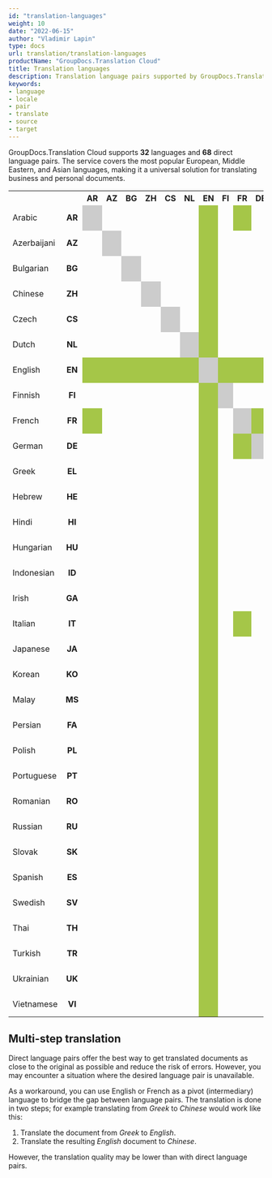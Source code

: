 ```yaml
---
id: "translation-languages"
weight: 10
date: "2022-06-15"
author: "Vladimir Lapin"
type: docs
url: translation/translation-languages
productName: "GroupDocs.Translation Cloud"
title: Translation languages
description: Translation language pairs supported by GroupDocs.Translation Cloud.
keywords:
- language
- locale
- pair
- translate
- source
- target
---
```


GroupDocs.Translation Cloud supports **32** languages and **68** direct language pairs. The service covers the most popular European, Middle Eastern, and Asian languages, making it a universal solution for translating business and personal documents.

<style>
	.lang-list th {
		text-align: center;
	}
	.lang-list th:not(:first-child) {
		width:  50px;
	}
	.lang-list td {
		height: 50px;
		vertical-align: middle;
	}
	.lang-list td:not(:first-child) {
		text-align: center;
		font-weight: bold;
	}
	.supported {
		background-color: #a5c648;
	}
	.not-applicable {
		background-color: #cccccc;
	}
</style>

<table class="lang-list">
	<tr>
		<th>&nbsp;</th>
		<th>&nbsp;</th>
		<th>AR</th>
		<th>AZ</th>
		<th>BG</th>
		<th>ZH</th>
		<th>CS</th>
		<th>NL</th>
		<th>EN</th>
		<th>FI</th>
		<th>FR</th>
		<th>DE</th>
		<th>EL</th>
		<th>HE</th>
		<th>HI</th>
		<th>HU</th>
		<th>ID</th>
		<th>GA</th>
		<th>IT</th>
		<th>JA</th>
		<th>KO</th>
		<th>MS</th>
		<th>FA</th>
		<th>PL</th>
		<th>PT</th>
		<th>RO</th>
		<th>RU</th>
		<th>SK</th>
		<th>ES</th>
		<th>SV</th>
		<th>TH</th>
		<th>TR</th>
		<th>UK</th>
		<th>VI</th>
	</tr>
	<tr>
		<td>Arabic</td>
		<td>AR</td>
		<td class="not-applicable">&nbsp;</td>
		<td>&nbsp;</td>
		<td>&nbsp;</td>
		<td>&nbsp;</td>
		<td>&nbsp;</td>
		<td>&nbsp;</td>
		<td class="supported">&nbsp;</td>
		<td>&nbsp;</td>
		<td class="supported">&nbsp;</td>
		<td>&nbsp;</td>
		<td>&nbsp;</td>
		<td>&nbsp;</td>
		<td>&nbsp;</td>
		<td>&nbsp;</td>
		<td>&nbsp;</td>
		<td>&nbsp;</td>
		<td>&nbsp;</td>
		<td>&nbsp;</td>
		<td>&nbsp;</td>
		<td>&nbsp;</td>
		<td>&nbsp;</td>
		<td>&nbsp;</td>
		<td>&nbsp;</td>
		<td>&nbsp;</td>
		<td>&nbsp;</td>
		<td>&nbsp;</td>
		<td>&nbsp;</td>
		<td>&nbsp;</td>
		<td>&nbsp;</td>
		<td>&nbsp;</td>
		<td>&nbsp;</td>
		<td>&nbsp;</td>
	</tr>
	<tr>
		<td>Azerbaijani</td>
		<td>AZ</td>
		<td>&nbsp;</td>
		<td class="not-applicable">&nbsp;</td>
		<td>&nbsp;</td>
		<td>&nbsp;</td>
		<td>&nbsp;</td>
		<td>&nbsp;</td>
		<td class="supported">&nbsp;</td>
		<td>&nbsp;</td>
		<td>&nbsp;</td>
		<td>&nbsp;</td>
		<td>&nbsp;</td>
		<td>&nbsp;</td>
		<td>&nbsp;</td>
		<td>&nbsp;</td>
		<td>&nbsp;</td>
		<td>&nbsp;</td>
		<td>&nbsp;</td>
		<td>&nbsp;</td>
		<td>&nbsp;</td>
		<td>&nbsp;</td>
		<td>&nbsp;</td>
		<td>&nbsp;</td>
		<td>&nbsp;</td>
		<td>&nbsp;</td>
		<td>&nbsp;</td>
		<td>&nbsp;</td>
		<td>&nbsp;</td>
		<td>&nbsp;</td>
		<td>&nbsp;</td>
		<td>&nbsp;</td>
		<td>&nbsp;</td>
		<td>&nbsp;</td>
	</tr>
	<tr>
		<td>Bulgarian</td>
		<td>BG</td>
		<td>&nbsp;</td>
		<td>&nbsp;</td>
		<td class="not-applicable">&nbsp;</td>
		<td>&nbsp;</td>
		<td>&nbsp;</td>
		<td>&nbsp;</td>
		<td class="supported">&nbsp;</td>
		<td>&nbsp;</td>
		<td>&nbsp;</td>
		<td>&nbsp;</td>
		<td>&nbsp;</td>
		<td>&nbsp;</td>
		<td>&nbsp;</td>
		<td>&nbsp;</td>
		<td>&nbsp;</td>
		<td>&nbsp;</td>
		<td>&nbsp;</td>
		<td>&nbsp;</td>
		<td>&nbsp;</td>
		<td>&nbsp;</td>
		<td>&nbsp;</td>
		<td>&nbsp;</td>
		<td>&nbsp;</td>
		<td>&nbsp;</td>
		<td>&nbsp;</td>
		<td>&nbsp;</td>
		<td>&nbsp;</td>
		<td>&nbsp;</td>
		<td>&nbsp;</td>
		<td>&nbsp;</td>
		<td>&nbsp;</td>
		<td>&nbsp;</td>
	</tr>
	<tr>
		<td>Chinese</td>
		<td>ZH</td>
		<td>&nbsp;</td>
		<td>&nbsp;</td>
		<td>&nbsp;</td>
		<td class="not-applicable">&nbsp;</td>
		<td>&nbsp;</td>
		<td>&nbsp;</td>
		<td class="supported">&nbsp;</td>
		<td>&nbsp;</td>
		<td>&nbsp;</td>
		<td>&nbsp;</td>
		<td>&nbsp;</td>
		<td>&nbsp;</td>
		<td>&nbsp;</td>
		<td>&nbsp;</td>
		<td>&nbsp;</td>
		<td>&nbsp;</td>
		<td>&nbsp;</td>
		<td>&nbsp;</td>
		<td>&nbsp;</td>
		<td>&nbsp;</td>
		<td>&nbsp;</td>
		<td>&nbsp;</td>
		<td>&nbsp;</td>
		<td>&nbsp;</td>
		<td>&nbsp;</td>
		<td>&nbsp;</td>
		<td>&nbsp;</td>
		<td>&nbsp;</td>
		<td>&nbsp;</td>
		<td>&nbsp;</td>
		<td>&nbsp;</td>
		<td>&nbsp;</td>
	</tr>
	<tr>
		<td>Czech</td>
		<td>CS</td>
		<td>&nbsp;</td>
		<td>&nbsp;</td>
		<td>&nbsp;</td>
		<td>&nbsp;</td>
		<td class="not-applicable">&nbsp;</td>
		<td>&nbsp;</td>
		<td class="supported">&nbsp;</td>
		<td>&nbsp;</td>
		<td>&nbsp;</td>
		<td>&nbsp;</td>
		<td>&nbsp;</td>
		<td>&nbsp;</td>
		<td>&nbsp;</td>
		<td>&nbsp;</td>
		<td>&nbsp;</td>
		<td>&nbsp;</td>
		<td>&nbsp;</td>
		<td>&nbsp;</td>
		<td>&nbsp;</td>
		<td>&nbsp;</td>
		<td>&nbsp;</td>
		<td>&nbsp;</td>
		<td>&nbsp;</td>
		<td>&nbsp;</td>
		<td>&nbsp;</td>
		<td>&nbsp;</td>
		<td>&nbsp;</td>
		<td>&nbsp;</td>
		<td>&nbsp;</td>
		<td>&nbsp;</td>
		<td>&nbsp;</td>
		<td>&nbsp;</td>
	</tr>
	<tr>
		<td>Dutch</td>
		<td>NL</td>
		<td>&nbsp;</td>
		<td>&nbsp;</td>
		<td>&nbsp;</td>
		<td>&nbsp;</td>
		<td>&nbsp;</td>
		<td class="not-applicable">&nbsp;</td>
		<td class="supported">&nbsp;</td>
		<td>&nbsp;</td>
		<td>&nbsp;</td>
		<td>&nbsp;</td>
		<td>&nbsp;</td>
		<td>&nbsp;</td>
		<td>&nbsp;</td>
		<td>&nbsp;</td>
		<td>&nbsp;</td>
		<td>&nbsp;</td>
		<td>&nbsp;</td>
		<td>&nbsp;</td>
		<td>&nbsp;</td>
		<td>&nbsp;</td>
		<td>&nbsp;</td>
		<td>&nbsp;</td>
		<td>&nbsp;</td>
		<td>&nbsp;</td>
		<td>&nbsp;</td>
		<td>&nbsp;</td>
		<td>&nbsp;</td>
		<td>&nbsp;</td>
		<td>&nbsp;</td>
		<td>&nbsp;</td>
		<td>&nbsp;</td>
		<td>&nbsp;</td>
	</tr>
	<tr>
		<td>English</td>
		<td>EN</td>
		<td class="supported">&nbsp;</td>
		<td class="supported">&nbsp;</td>
		<td class="supported">&nbsp;</td>
		<td class="supported">&nbsp;</td>
		<td class="supported">&nbsp;</td>
		<td class="supported">&nbsp;</td>
		<td class="not-applicable">&nbsp;</td>
		<td class="supported">&nbsp;</td>
		<td class="supported">&nbsp;</td>
		<td class="supported">&nbsp;</td>
		<td class="supported">&nbsp;</td>
		<td class="supported">&nbsp;</td>
		<td class="supported">&nbsp;</td>
		<td class="supported">&nbsp;</td>
		<td class="supported">&nbsp;</td>
		<td class="supported">&nbsp;</td>
		<td class="supported">&nbsp;</td>
		<td class="supported">&nbsp;</td>
		<td class="supported">&nbsp;</td>
		<td class="supported">&nbsp;</td>
		<td class="supported">&nbsp;</td>
		<td class="supported">&nbsp;</td>
		<td class="supported">&nbsp;</td>
		<td class="supported">&nbsp;</td>
		<td class="supported">&nbsp;</td>
		<td class="supported">&nbsp;</td>
		<td class="supported">&nbsp;</td>
		<td class="supported">&nbsp;</td>
		<td class="supported">&nbsp;</td>
		<td class="supported">&nbsp;</td>
		<td class="supported">&nbsp;</td>
		<td class="supported">&nbsp;</td>
	</tr>
	<tr>
		<td>Finnish</td>
		<td>FI</td>
		<td>&nbsp;</td>
		<td>&nbsp;</td>
		<td>&nbsp;</td>
		<td>&nbsp;</td>
		<td>&nbsp;</td>
		<td>&nbsp;</td>
		<td class="supported">&nbsp;</td>
		<td class="not-applicable">&nbsp;</td>
		<td>&nbsp;</td>
		<td>&nbsp;</td>
		<td>&nbsp;</td>
		<td>&nbsp;</td>
		<td>&nbsp;</td>
		<td>&nbsp;</td>
		<td>&nbsp;</td>
		<td>&nbsp;</td>
		<td>&nbsp;</td>
		<td>&nbsp;</td>
		<td>&nbsp;</td>
		<td>&nbsp;</td>
		<td>&nbsp;</td>
		<td>&nbsp;</td>
		<td>&nbsp;</td>
		<td>&nbsp;</td>
		<td>&nbsp;</td>
		<td>&nbsp;</td>
		<td>&nbsp;</td>
		<td>&nbsp;</td>
		<td>&nbsp;</td>
		<td>&nbsp;</td>
		<td>&nbsp;</td>
		<td>&nbsp;</td>
	</tr>
	<tr>
		<td>French</td>
		<td>FR</td>
		<td class="supported">&nbsp;</td>
		<td>&nbsp;</td>
		<td>&nbsp;</td>
		<td>&nbsp;</td>
		<td>&nbsp;</td>
		<td>&nbsp;</td>
		<td class="supported">&nbsp;</td>
		<td>&nbsp;</td>
		<td class="not-applicable">&nbsp;</td>
		<td class="supported">&nbsp;</td>
		<td>&nbsp;</td>
		<td>&nbsp;</td>
		<td>&nbsp;</td>
		<td>&nbsp;</td>
		<td>&nbsp;</td>
		<td>&nbsp;</td>
		<td class="supported">&nbsp;</td>
		<td>&nbsp;</td>
		<td>&nbsp;</td>
		<td>&nbsp;</td>
		<td>&nbsp;</td>
		<td>&nbsp;</td>
		<td>&nbsp;</td>
		<td>&nbsp;</td>
		<td>&nbsp;</td>
		<td>&nbsp;</td>
		<td>&nbsp;</td>
		<td>&nbsp;</td>
		<td>&nbsp;</td>
		<td>&nbsp;</td>
		<td>&nbsp;</td>
		<td>&nbsp;</td>
	</tr>
	<tr>
		<td>German</td>
		<td>DE</td>
		<td>&nbsp;</td>
		<td>&nbsp;</td>
		<td>&nbsp;</td>
		<td>&nbsp;</td>
		<td>&nbsp;</td>
		<td>&nbsp;</td>
		<td class="supported">&nbsp;</td>
		<td>&nbsp;</td>
		<td class="supported">&nbsp;</td>
		<td class="not-applicable">&nbsp;</td>
		<td>&nbsp;</td>
		<td>&nbsp;</td>
		<td>&nbsp;</td>
		<td>&nbsp;</td>
		<td>&nbsp;</td>
		<td>&nbsp;</td>
		<td>&nbsp;</td>
		<td>&nbsp;</td>
		<td>&nbsp;</td>
		<td>&nbsp;</td>
		<td>&nbsp;</td>
		<td>&nbsp;</td>
		<td>&nbsp;</td>
		<td>&nbsp;</td>
		<td>&nbsp;</td>
		<td>&nbsp;</td>
		<td>&nbsp;</td>
		<td>&nbsp;</td>
		<td>&nbsp;</td>
		<td>&nbsp;</td>
		<td>&nbsp;</td>
		<td>&nbsp;</td>
	</tr>
	<tr>
		<td>Greek</td>
		<td>EL</td>
		<td>&nbsp;</td>
		<td>&nbsp;</td>
		<td>&nbsp;</td>
		<td>&nbsp;</td>
		<td>&nbsp;</td>
		<td>&nbsp;</td>
		<td class="supported">&nbsp;</td>
		<td>&nbsp;</td>
		<td>&nbsp;</td>
		<td>&nbsp;</td>
		<td class="not-applicable">&nbsp;</td>
		<td>&nbsp;</td>
		<td>&nbsp;</td>
		<td>&nbsp;</td>
		<td>&nbsp;</td>
		<td>&nbsp;</td>
		<td>&nbsp;</td>
		<td>&nbsp;</td>
		<td>&nbsp;</td>
		<td>&nbsp;</td>
		<td>&nbsp;</td>
		<td>&nbsp;</td>
		<td>&nbsp;</td>
		<td>&nbsp;</td>
		<td>&nbsp;</td>
		<td>&nbsp;</td>
		<td>&nbsp;</td>
		<td>&nbsp;</td>
		<td>&nbsp;</td>
		<td>&nbsp;</td>
		<td>&nbsp;</td>
		<td>&nbsp;</td>
	</tr>
	<tr>
		<td>Hebrew</td>
		<td>HE</td>
		<td>&nbsp;</td>
		<td>&nbsp;</td>
		<td>&nbsp;</td>
		<td>&nbsp;</td>
		<td>&nbsp;</td>
		<td>&nbsp;</td>
		<td class="supported">&nbsp;</td>
		<td>&nbsp;</td>
		<td>&nbsp;</td>
		<td>&nbsp;</td>
		<td>&nbsp;</td>
		<td class="not-applicable">&nbsp;</td>
		<td>&nbsp;</td>
		<td>&nbsp;</td>
		<td>&nbsp;</td>
		<td>&nbsp;</td>
		<td>&nbsp;</td>
		<td>&nbsp;</td>
		<td>&nbsp;</td>
		<td>&nbsp;</td>
		<td>&nbsp;</td>
		<td>&nbsp;</td>
		<td>&nbsp;</td>
		<td>&nbsp;</td>
		<td>&nbsp;</td>
		<td>&nbsp;</td>
		<td>&nbsp;</td>
		<td>&nbsp;</td>
		<td>&nbsp;</td>
		<td>&nbsp;</td>
		<td>&nbsp;</td>
		<td>&nbsp;</td>
	</tr>
	<tr>
		<td>Hindi</td>
		<td>HI</td>
		<td>&nbsp;</td>
		<td>&nbsp;</td>
		<td>&nbsp;</td>
		<td>&nbsp;</td>
		<td>&nbsp;</td>
		<td>&nbsp;</td>
		<td class="supported">&nbsp;</td>
		<td>&nbsp;</td>
		<td>&nbsp;</td>
		<td>&nbsp;</td>
		<td>&nbsp;</td>
		<td>&nbsp;</td>
		<td class="not-applicable">&nbsp;</td>
		<td>&nbsp;</td>
		<td>&nbsp;</td>
		<td>&nbsp;</td>
		<td>&nbsp;</td>
		<td>&nbsp;</td>
		<td>&nbsp;</td>
		<td>&nbsp;</td>
		<td>&nbsp;</td>
		<td>&nbsp;</td>
		<td>&nbsp;</td>
		<td>&nbsp;</td>
		<td>&nbsp;</td>
		<td>&nbsp;</td>
		<td>&nbsp;</td>
		<td>&nbsp;</td>
		<td>&nbsp;</td>
		<td>&nbsp;</td>
		<td>&nbsp;</td>
		<td>&nbsp;</td>
	</tr>
	<tr>
		<td>Hungarian</td>
		<td>HU</td>
		<td>&nbsp;</td>
		<td>&nbsp;</td>
		<td>&nbsp;</td>
		<td>&nbsp;</td>
		<td>&nbsp;</td>
		<td>&nbsp;</td>
		<td class="supported">&nbsp;</td>
		<td>&nbsp;</td>
		<td>&nbsp;</td>
		<td>&nbsp;</td>
		<td>&nbsp;</td>
		<td>&nbsp;</td>
		<td>&nbsp;</td>
		<td class="not-applicable">&nbsp;</td>
		<td>&nbsp;</td>
		<td>&nbsp;</td>
		<td>&nbsp;</td>
		<td>&nbsp;</td>
		<td>&nbsp;</td>
		<td>&nbsp;</td>
		<td>&nbsp;</td>
		<td>&nbsp;</td>
		<td>&nbsp;</td>
		<td>&nbsp;</td>
		<td>&nbsp;</td>
		<td>&nbsp;</td>
		<td>&nbsp;</td>
		<td>&nbsp;</td>
		<td>&nbsp;</td>
		<td>&nbsp;</td>
		<td>&nbsp;</td>
		<td>&nbsp;</td>
	</tr>
	<tr>
		<td>Indonesian</td>
		<td>ID</td>
		<td>&nbsp;</td>
		<td>&nbsp;</td>
		<td>&nbsp;</td>
		<td>&nbsp;</td>
		<td>&nbsp;</td>
		<td>&nbsp;</td>
		<td class="supported">&nbsp;</td>
		<td>&nbsp;</td>
		<td>&nbsp;</td>
		<td>&nbsp;</td>
		<td>&nbsp;</td>
		<td>&nbsp;</td>
		<td>&nbsp;</td>
		<td>&nbsp;</td>
		<td class="not-applicable">&nbsp;</td>
		<td>&nbsp;</td>
		<td>&nbsp;</td>
		<td>&nbsp;</td>
		<td>&nbsp;</td>
		<td>&nbsp;</td>
		<td>&nbsp;</td>
		<td>&nbsp;</td>
		<td>&nbsp;</td>
		<td>&nbsp;</td>
		<td>&nbsp;</td>
		<td>&nbsp;</td>
		<td>&nbsp;</td>
		<td>&nbsp;</td>
		<td>&nbsp;</td>
		<td>&nbsp;</td>
		<td>&nbsp;</td>
		<td>&nbsp;</td>
	</tr>
	<tr>
		<td>Irish</td>
		<td>GA</td>
		<td>&nbsp;</td>
		<td>&nbsp;</td>
		<td>&nbsp;</td>
		<td>&nbsp;</td>
		<td>&nbsp;</td>
		<td>&nbsp;</td>
		<td class="supported">&nbsp;</td>
		<td>&nbsp;</td>
		<td>&nbsp;</td>
		<td>&nbsp;</td>
		<td>&nbsp;</td>
		<td>&nbsp;</td>
		<td>&nbsp;</td>
		<td>&nbsp;</td>
		<td>&nbsp;</td>
		<td class="not-applicable">&nbsp;</td>
		<td>&nbsp;</td>
		<td>&nbsp;</td>
		<td>&nbsp;</td>
		<td>&nbsp;</td>
		<td>&nbsp;</td>
		<td>&nbsp;</td>
		<td>&nbsp;</td>
		<td>&nbsp;</td>
		<td>&nbsp;</td>
		<td>&nbsp;</td>
		<td>&nbsp;</td>
		<td>&nbsp;</td>
		<td>&nbsp;</td>
		<td>&nbsp;</td>
		<td>&nbsp;</td>
		<td>&nbsp;</td>
	</tr>
	<tr>
		<td>Italian</td>
		<td>IT</td>
		<td>&nbsp;</td>
		<td>&nbsp;</td>
		<td>&nbsp;</td>
		<td>&nbsp;</td>
		<td>&nbsp;</td>
		<td>&nbsp;</td>
		<td class="supported">&nbsp;</td>
		<td>&nbsp;</td>
		<td class="supported">&nbsp;</td>
		<td>&nbsp;</td>
		<td>&nbsp;</td>
		<td>&nbsp;</td>
		<td>&nbsp;</td>
		<td>&nbsp;</td>
		<td>&nbsp;</td>
		<td>&nbsp;</td>
		<td class="not-applicable">&nbsp;</td>
		<td>&nbsp;</td>
		<td>&nbsp;</td>
		<td>&nbsp;</td>
		<td>&nbsp;</td>
		<td>&nbsp;</td>
		<td>&nbsp;</td>
		<td>&nbsp;</td>
		<td>&nbsp;</td>
		<td>&nbsp;</td>
		<td>&nbsp;</td>
		<td>&nbsp;</td>
		<td>&nbsp;</td>
		<td>&nbsp;</td>
		<td>&nbsp;</td>
		<td>&nbsp;</td>
	</tr>
	<tr>
		<td>Japanese</td>
		<td>JA</td>
		<td>&nbsp;</td>
		<td>&nbsp;</td>
		<td>&nbsp;</td>
		<td>&nbsp;</td>
		<td>&nbsp;</td>
		<td>&nbsp;</td>
		<td class="supported">&nbsp;</td>
		<td>&nbsp;</td>
		<td>&nbsp;</td>
		<td>&nbsp;</td>
		<td>&nbsp;</td>
		<td>&nbsp;</td>
		<td>&nbsp;</td>
		<td>&nbsp;</td>
		<td>&nbsp;</td>
		<td>&nbsp;</td>
		<td>&nbsp;</td>
		<td class="not-applicable">&nbsp;</td>
		<td>&nbsp;</td>
		<td>&nbsp;</td>
		<td>&nbsp;</td>
		<td>&nbsp;</td>
		<td>&nbsp;</td>
		<td>&nbsp;</td>
		<td>&nbsp;</td>
		<td>&nbsp;</td>
		<td>&nbsp;</td>
		<td>&nbsp;</td>
		<td>&nbsp;</td>
		<td>&nbsp;</td>
		<td>&nbsp;</td>
		<td>&nbsp;</td>
	</tr>
	<tr>
		<td>Korean</td>
		<td>KO</td>
		<td>&nbsp;</td>
		<td>&nbsp;</td>
		<td>&nbsp;</td>
		<td>&nbsp;</td>
		<td>&nbsp;</td>
		<td>&nbsp;</td>
		<td class="supported">&nbsp;</td>
		<td>&nbsp;</td>
		<td>&nbsp;</td>
		<td>&nbsp;</td>
		<td>&nbsp;</td>
		<td>&nbsp;</td>
		<td>&nbsp;</td>
		<td>&nbsp;</td>
		<td>&nbsp;</td>
		<td>&nbsp;</td>
		<td>&nbsp;</td>
		<td>&nbsp;</td>
		<td class="not-applicable">&nbsp;</td>
		<td>&nbsp;</td>
		<td>&nbsp;</td>
		<td>&nbsp;</td>
		<td>&nbsp;</td>
		<td>&nbsp;</td>
		<td>&nbsp;</td>
		<td>&nbsp;</td>
		<td>&nbsp;</td>
		<td>&nbsp;</td>
		<td>&nbsp;</td>
		<td>&nbsp;</td>
		<td>&nbsp;</td>
		<td>&nbsp;</td>
	</tr>
	<tr>
		<td>Malay</td>
		<td>MS</td>
		<td>&nbsp;</td>
		<td>&nbsp;</td>
		<td>&nbsp;</td>
		<td>&nbsp;</td>
		<td>&nbsp;</td>
		<td>&nbsp;</td>
		<td class="supported">&nbsp;</td>
		<td>&nbsp;</td>
		<td>&nbsp;</td>
		<td>&nbsp;</td>
		<td>&nbsp;</td>
		<td>&nbsp;</td>
		<td>&nbsp;</td>
		<td>&nbsp;</td>
		<td>&nbsp;</td>
		<td>&nbsp;</td>
		<td>&nbsp;</td>
		<td>&nbsp;</td>
		<td>&nbsp;</td>
		<td class="not-applicable">&nbsp;</td>
		<td>&nbsp;</td>
		<td>&nbsp;</td>
		<td>&nbsp;</td>
		<td>&nbsp;</td>
		<td>&nbsp;</td>
		<td>&nbsp;</td>
		<td>&nbsp;</td>
		<td>&nbsp;</td>
		<td>&nbsp;</td>
		<td>&nbsp;</td>
		<td>&nbsp;</td>
		<td>&nbsp;</td>
	</tr>
	<tr>
		<td>Persian</td>
		<td>FA</td>
		<td>&nbsp;</td>
		<td>&nbsp;</td>
		<td>&nbsp;</td>
		<td>&nbsp;</td>
		<td>&nbsp;</td>
		<td>&nbsp;</td>
		<td class="supported">&nbsp;</td>
		<td>&nbsp;</td>
		<td>&nbsp;</td>
		<td>&nbsp;</td>
		<td>&nbsp;</td>
		<td>&nbsp;</td>
		<td>&nbsp;</td>
		<td>&nbsp;</td>
		<td>&nbsp;</td>
		<td>&nbsp;</td>
		<td>&nbsp;</td>
		<td>&nbsp;</td>
		<td>&nbsp;</td>
		<td>&nbsp;</td>
		<td class="not-applicable">&nbsp;</td>
		<td>&nbsp;</td>
		<td>&nbsp;</td>
		<td>&nbsp;</td>
		<td>&nbsp;</td>
		<td>&nbsp;</td>
		<td>&nbsp;</td>
		<td>&nbsp;</td>
		<td>&nbsp;</td>
		<td>&nbsp;</td>
		<td>&nbsp;</td>
		<td>&nbsp;</td>
	</tr>
	<tr>
		<td>Polish</td>
		<td>PL</td>
		<td>&nbsp;</td>
		<td>&nbsp;</td>
		<td>&nbsp;</td>
		<td>&nbsp;</td>
		<td>&nbsp;</td>
		<td>&nbsp;</td>
		<td class="supported">&nbsp;</td>
		<td>&nbsp;</td>
		<td>&nbsp;</td>
		<td>&nbsp;</td>
		<td>&nbsp;</td>
		<td>&nbsp;</td>
		<td>&nbsp;</td>
		<td>&nbsp;</td>
		<td>&nbsp;</td>
		<td>&nbsp;</td>
		<td>&nbsp;</td>
		<td>&nbsp;</td>
		<td>&nbsp;</td>
		<td>&nbsp;</td>
		<td>&nbsp;</td>
		<td class="not-applicable">&nbsp;</td>
		<td>&nbsp;</td>
		<td>&nbsp;</td>
		<td>&nbsp;</td>
		<td>&nbsp;</td>
		<td>&nbsp;</td>
		<td>&nbsp;</td>
		<td>&nbsp;</td>
		<td>&nbsp;</td>
		<td>&nbsp;</td>
		<td>&nbsp;</td>
	</tr>
	<tr>
		<td>Portuguese</td>
		<td>PT</td>
		<td>&nbsp;</td>
		<td>&nbsp;</td>
		<td>&nbsp;</td>
		<td>&nbsp;</td>
		<td>&nbsp;</td>
		<td>&nbsp;</td>
		<td class="supported">&nbsp;</td>
		<td>&nbsp;</td>
		<td>&nbsp;</td>
		<td>&nbsp;</td>
		<td>&nbsp;</td>
		<td>&nbsp;</td>
		<td>&nbsp;</td>
		<td>&nbsp;</td>
		<td>&nbsp;</td>
		<td>&nbsp;</td>
		<td>&nbsp;</td>
		<td>&nbsp;</td>
		<td>&nbsp;</td>
		<td>&nbsp;</td>
		<td>&nbsp;</td>
		<td>&nbsp;</td>
		<td class="not-applicable">&nbsp;</td>
		<td>&nbsp;</td>
		<td>&nbsp;</td>
		<td>&nbsp;</td>
		<td>&nbsp;</td>
		<td>&nbsp;</td>
		<td>&nbsp;</td>
		<td>&nbsp;</td>
		<td>&nbsp;</td>
		<td>&nbsp;</td>
	</tr>
	<tr>
		<td>Romanian</td>
		<td>RO</td>
		<td>&nbsp;</td>
		<td>&nbsp;</td>
		<td>&nbsp;</td>
		<td>&nbsp;</td>
		<td>&nbsp;</td>
		<td>&nbsp;</td>
		<td class="supported">&nbsp;</td>
		<td>&nbsp;</td>
		<td>&nbsp;</td>
		<td>&nbsp;</td>
		<td>&nbsp;</td>
		<td>&nbsp;</td>
		<td>&nbsp;</td>
		<td>&nbsp;</td>
		<td>&nbsp;</td>
		<td>&nbsp;</td>
		<td>&nbsp;</td>
		<td>&nbsp;</td>
		<td>&nbsp;</td>
		<td>&nbsp;</td>
		<td>&nbsp;</td>
		<td>&nbsp;</td>
		<td>&nbsp;</td>
		<td class="not-applicable">&nbsp;</td>
		<td>&nbsp;</td>
		<td>&nbsp;</td>
		<td>&nbsp;</td>
		<td>&nbsp;</td>
		<td>&nbsp;</td>
		<td>&nbsp;</td>
		<td>&nbsp;</td>
		<td>&nbsp;</td>
	</tr>
	<tr>
		<td>Russian</td>
		<td>RU</td>
		<td>&nbsp;</td>
		<td>&nbsp;</td>
		<td>&nbsp;</td>
		<td>&nbsp;</td>
		<td>&nbsp;</td>
		<td>&nbsp;</td>
		<td class="supported">&nbsp;</td>
		<td>&nbsp;</td>
		<td>&nbsp;</td>
		<td>&nbsp;</td>
		<td>&nbsp;</td>
		<td>&nbsp;</td>
		<td>&nbsp;</td>
		<td>&nbsp;</td>
		<td>&nbsp;</td>
		<td>&nbsp;</td>
		<td>&nbsp;</td>
		<td>&nbsp;</td>
		<td>&nbsp;</td>
		<td>&nbsp;</td>
		<td>&nbsp;</td>
		<td>&nbsp;</td>
		<td>&nbsp;</td>
		<td>&nbsp;</td>
		<td class="not-applicable">&nbsp;</td>
		<td>&nbsp;</td>
		<td>&nbsp;</td>
		<td>&nbsp;</td>
		<td>&nbsp;</td>
		<td>&nbsp;</td>
		<td>&nbsp;</td>
		<td>&nbsp;</td>
	</tr>
	<tr>
		<td>Slovak</td>
		<td>SK</td>
		<td>&nbsp;</td>
		<td>&nbsp;</td>
		<td>&nbsp;</td>
		<td>&nbsp;</td>
		<td>&nbsp;</td>
		<td>&nbsp;</td>
		<td class="supported">&nbsp;</td>
		<td>&nbsp;</td>
		<td>&nbsp;</td>
		<td>&nbsp;</td>
		<td>&nbsp;</td>
		<td>&nbsp;</td>
		<td>&nbsp;</td>
		<td>&nbsp;</td>
		<td>&nbsp;</td>
		<td>&nbsp;</td>
		<td>&nbsp;</td>
		<td>&nbsp;</td>
		<td>&nbsp;</td>
		<td>&nbsp;</td>
		<td>&nbsp;</td>
		<td>&nbsp;</td>
		<td>&nbsp;</td>
		<td>&nbsp;</td>
		<td>&nbsp;</td>
		<td class="not-applicable">&nbsp;</td>
		<td>&nbsp;</td>
		<td>&nbsp;</td>
		<td>&nbsp;</td>
		<td>&nbsp;</td>
		<td>&nbsp;</td>
		<td>&nbsp;</td>
	</tr>
	<tr>
		<td>Spanish</td>
		<td>ES</td>
		<td>&nbsp;</td>
		<td>&nbsp;</td>
		<td>&nbsp;</td>
		<td>&nbsp;</td>
		<td>&nbsp;</td>
		<td>&nbsp;</td>
		<td class="supported">&nbsp;</td>
		<td>&nbsp;</td>
		<td>&nbsp;</td>
		<td>&nbsp;</td>
		<td>&nbsp;</td>
		<td>&nbsp;</td>
		<td>&nbsp;</td>
		<td>&nbsp;</td>
		<td>&nbsp;</td>
		<td>&nbsp;</td>
		<td>&nbsp;</td>
		<td>&nbsp;</td>
		<td>&nbsp;</td>
		<td>&nbsp;</td>
		<td>&nbsp;</td>
		<td>&nbsp;</td>
		<td>&nbsp;</td>
		<td>&nbsp;</td>
		<td>&nbsp;</td>
		<td>&nbsp;</td>
		<td class="not-applicable">&nbsp;</td>
		<td>&nbsp;</td>
		<td>&nbsp;</td>
		<td>&nbsp;</td>
		<td>&nbsp;</td>
		<td>&nbsp;</td>
	</tr>
	<tr>
		<td>Swedish</td>
		<td>SV</td>
		<td>&nbsp;</td>
		<td>&nbsp;</td>
		<td>&nbsp;</td>
		<td>&nbsp;</td>
		<td>&nbsp;</td>
		<td>&nbsp;</td>
		<td class="supported">&nbsp;</td>
		<td>&nbsp;</td>
		<td>&nbsp;</td>
		<td>&nbsp;</td>
		<td>&nbsp;</td>
		<td>&nbsp;</td>
		<td>&nbsp;</td>
		<td>&nbsp;</td>
		<td>&nbsp;</td>
		<td>&nbsp;</td>
		<td>&nbsp;</td>
		<td>&nbsp;</td>
		<td>&nbsp;</td>
		<td>&nbsp;</td>
		<td>&nbsp;</td>
		<td>&nbsp;</td>
		<td>&nbsp;</td>
		<td>&nbsp;</td>
		<td>&nbsp;</td>
		<td>&nbsp;</td>
		<td>&nbsp;</td>
		<td class="not-applicable">&nbsp;</td>
		<td>&nbsp;</td>
		<td>&nbsp;</td>
		<td>&nbsp;</td>
		<td>&nbsp;</td>
	</tr>
	<tr>
		<td>Thai</td>
		<td>TH</td>
		<td>&nbsp;</td>
		<td>&nbsp;</td>
		<td>&nbsp;</td>
		<td>&nbsp;</td>
		<td>&nbsp;</td>
		<td>&nbsp;</td>
		<td class="supported">&nbsp;</td>
		<td>&nbsp;</td>
		<td>&nbsp;</td>
		<td>&nbsp;</td>
		<td>&nbsp;</td>
		<td>&nbsp;</td>
		<td>&nbsp;</td>
		<td>&nbsp;</td>
		<td>&nbsp;</td>
		<td>&nbsp;</td>
		<td>&nbsp;</td>
		<td>&nbsp;</td>
		<td>&nbsp;</td>
		<td>&nbsp;</td>
		<td>&nbsp;</td>
		<td>&nbsp;</td>
		<td>&nbsp;</td>
		<td>&nbsp;</td>
		<td>&nbsp;</td>
		<td>&nbsp;</td>
		<td>&nbsp;</td>
		<td>&nbsp;</td>
		<td class="not-applicable">&nbsp;</td>
		<td>&nbsp;</td>
		<td>&nbsp;</td>
		<td>&nbsp;</td>
	</tr>
	<tr>
		<td>Turkish</td>
		<td>TR</td>
		<td>&nbsp;</td>
		<td>&nbsp;</td>
		<td>&nbsp;</td>
		<td>&nbsp;</td>
		<td>&nbsp;</td>
		<td>&nbsp;</td>
		<td class="supported">&nbsp;</td>
		<td>&nbsp;</td>
		<td>&nbsp;</td>
		<td>&nbsp;</td>
		<td>&nbsp;</td>
		<td>&nbsp;</td>
		<td>&nbsp;</td>
		<td>&nbsp;</td>
		<td>&nbsp;</td>
		<td>&nbsp;</td>
		<td>&nbsp;</td>
		<td>&nbsp;</td>
		<td>&nbsp;</td>
		<td>&nbsp;</td>
		<td>&nbsp;</td>
		<td>&nbsp;</td>
		<td>&nbsp;</td>
		<td>&nbsp;</td>
		<td>&nbsp;</td>
		<td>&nbsp;</td>
		<td>&nbsp;</td>
		<td>&nbsp;</td>
		<td>&nbsp;</td>
		<td class="not-applicable">&nbsp;</td>
		<td>&nbsp;</td>
		<td>&nbsp;</td>
	</tr>
	<tr>
		<td>Ukrainian</td>
		<td>UK</td>
		<td>&nbsp;</td>
		<td>&nbsp;</td>
		<td>&nbsp;</td>
		<td>&nbsp;</td>
		<td>&nbsp;</td>
		<td>&nbsp;</td>
		<td class="supported">&nbsp;</td>
		<td>&nbsp;</td>
		<td>&nbsp;</td>
		<td>&nbsp;</td>
		<td>&nbsp;</td>
		<td>&nbsp;</td>
		<td>&nbsp;</td>
		<td>&nbsp;</td>
		<td>&nbsp;</td>
		<td>&nbsp;</td>
		<td>&nbsp;</td>
		<td>&nbsp;</td>
		<td>&nbsp;</td>
		<td>&nbsp;</td>
		<td>&nbsp;</td>
		<td>&nbsp;</td>
		<td>&nbsp;</td>
		<td>&nbsp;</td>
		<td>&nbsp;</td>
		<td>&nbsp;</td>
		<td>&nbsp;</td>
		<td>&nbsp;</td>
		<td>&nbsp;</td>
		<td>&nbsp;</td>
		<td class="not-applicable">&nbsp;</td>
		<td>&nbsp;</td>
	</tr>
	<tr>
		<td>Vietnamese</td>
		<td>VI</td>
		<td>&nbsp;</td>
		<td>&nbsp;</td>
		<td>&nbsp;</td>
		<td>&nbsp;</td>
		<td>&nbsp;</td>
		<td>&nbsp;</td>
		<td class="supported">&nbsp;</td>
		<td>&nbsp;</td>
		<td>&nbsp;</td>
		<td>&nbsp;</td>
		<td>&nbsp;</td>
		<td>&nbsp;</td>
		<td>&nbsp;</td>
		<td>&nbsp;</td>
		<td>&nbsp;</td>
		<td>&nbsp;</td>
		<td>&nbsp;</td>
		<td>&nbsp;</td>
		<td>&nbsp;</td>
		<td>&nbsp;</td>
		<td>&nbsp;</td>
		<td>&nbsp;</td>
		<td>&nbsp;</td>
		<td>&nbsp;</td>
		<td>&nbsp;</td>
		<td>&nbsp;</td>
		<td>&nbsp;</td>
		<td>&nbsp;</td>
		<td>&nbsp;</td>
		<td>&nbsp;</td>
		<td>&nbsp;</td>
		<td class="not-applicable">&nbsp;</td>
	</tr>
</table>

## Multi-step translation

Direct language pairs offer the best way to get translated documents as close to the original as possible and reduce the risk of errors. However, you may encounter a situation where the desired language pair is unavailable.

As a workaround, you can use English or French as a pivot (intermediary) language to bridge the gap between language pairs. The translation is done in two steps; for example translating from _Greek_ to _Chinese_ would work like this:

1. Translate the document from _Greek_ to _English_.
2. Translate the resulting _English_ document to _Chinese_.

However, the translation quality may be lower than with direct language pairs.

